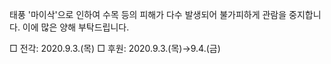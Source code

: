 태풍 '마이삭'으로 인하여 수목 등의 피해가 다수 발생되어 불가피하게 관람을 중지합니다.
이에 많은 양해 부탁드립니다.

□ 전각: 2020.9.3.(목)
□ 후원: 2020.9.3.(목)→9.4.(금)
